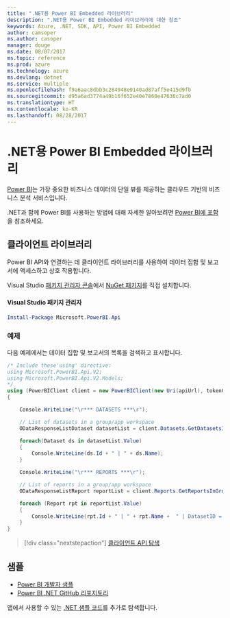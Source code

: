 ```yaml
---
title: ".NET용 Power BI Embedded 라이브러리"
description: ".NET용 Power BI Embedded 라이브러리에 대한 참조"
keywords: Azure, .NET, SDK, API, Power BI Embedded
author: camsoper
ms.author: casoper
manager: douge
ms.date: 08/07/2017
ms.topic: reference
ms.prod: azure
ms.technology: azure
ms.devlang: dotnet
ms.service: multiple
ms.openlocfilehash: f9a6aac8dbb3c284948e9140ad87aff5e415d9fb
ms.sourcegitcommit: d95a6ad3774a49b16f652e40e7860e47636c7ad0
ms.translationtype: HT
ms.contentlocale: ko-KR
ms.lasthandoff: 08/28/2017
---
```

# <a name="power-bi-embedded-libraries-for-net"></a>.NET용 Power BI Embedded 라이브러리

[Power BI](https://powerbi.microsoft.com/)는 가장 중요한 비즈니스 데이터의 단일 뷰를 제공하는 클라우드 기반의 비즈니스 분석 서비스입니다.

.NET과 함께 Power BI를 사용하는 방법에 대해 자세한 알아보려면 [Power BI에 포함](https://powerbi.microsoft.com/en-us/documentation/powerbi-developer-embedding/)을 참조하세요.

## <a name="client-library"></a>클라이언트 라이브러리

Power BI API와 연결하는 데 클라이언트 라이브러리를 사용하여 데이터 집합 및 보고서에 액세스하고 상호 작용합니다.

Visual Studio [패키지 관리자 콘솔][PackageManager]에서 [NuGet 패키지](https://www.nuget.org/packages/Microsoft.PowerBI.Api)를 직접 설치합니다.

#### <a name="visual-studio-package-manager"></a>Visual Studio 패키지 관리자

```powershell
Install-Package Microsoft.PowerBI.Api
```

### <a name="example"></a>예제

다음 예제에서는 데이터 집합 및 보고서의 목록을 검색하고 표시합니다.

```csharp
/* Include these'using' directive:
using Microsoft.PowerBI.Api.V2;
using Microsoft.PowerBI.Api.V2.Models;
*/
using (PowerBIClient client = new PowerBIClient(new Uri(apiUrl), tokenCredentials))
{

    Console.WriteLine("\r*** DATASETS ***\r");

    // List of datasets in a group/app workspace
    ODataResponseListDataset datasetList = client.Datasets.GetDatasetsInGroup(groupId);

    foreach(Dataset ds in datasetList.Value)
    {
        Console.WriteLine(ds.Id + " | " + ds.Name);
    }

    Console.WriteLine("\r*** REPORTS ***\r");

    // List of reports in a group/app workspace
    ODataResponseListReport reportList = client.Reports.GetReportsInGroup(groupId);

    foreach (Report rpt in reportList.Value)
    {
        Console.WriteLine(rpt.Id + " | " + rpt.Name +  " | DatasetID = " + rpt.DatasetId);
    }
}
```

> [!div class="nextstepaction"]
> [클라이언트 API 탐색](https://powerbi.microsoft.com/documentation/powerbi-developer-rest-api-reference/)

## <a name="samples"></a>샘플

* [Power BI 개발자 샘플](https://github.com/Microsoft/PowerBI-Developer-Samples)
* [Power BI .NET GitHub 리포지토리](https://github.com/Microsoft/PowerBI-CSharp)

앱에서 사용할 수 있는 [.NET 샘플 코드](https://azure.microsoft.com/resources/samples/?platform=dotnet)를 추가로 탐색합니다.

[PackageManager]: https://docs.microsoft.com/nuget/tools/package-manager-console
